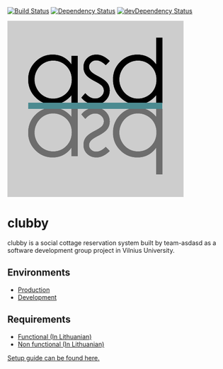 [![Build Status](https://travis-ci.org/team-asdasd/clubby.svg?branch=master)](https://travis-ci.org/team-asdasd/clubby) [![Dependency Status](https://david-dm.org/Tony-Mc/asdasd.svg?path=src/main/webapp)](https://david-dm.org/Tony-Mc/asdasd?path=src/main/webapp) [![devDependency Status](https://david-dm.org/Tony-Mc/asdasd/dev-status.svg?path=src/main/webapp)](https://david-dm.org/Tony-Mc/asdasd?path=src/main/webapp#info=devDependencies)

![awd](/docs/asdasd.png)
# clubby
clubby is a social cottage reservation system built by team-asdasd as a software development group project in Vilnius University.

## Environments
- [Production](http://clubby-teamasdasd.rhcloud.com/)
- [Development](http://devclubby-teamasdasd.rhcloud.com/)

## Requirements
- [Functional (In Lithuanian)](/docs/SGP_uzduotis_2016.pdf)
- [Non functional (In Lithuanian)](/docs/KokybiniaiReikalavimai.pdf)

[Setup guide can be found here.](SETUP.md)
